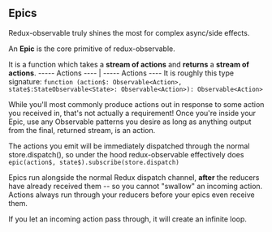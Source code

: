 ## Epics

Redux-observable truly shines the most for complex async/side effects. 

An **Epic** is the core primitive of redux-observable.

It is a function which takes a **stream of actions** and **returns** a **stream of actions**. 
----- Actions ----
|
----- Actions ----
It is roughly this type signature:
```function (action$: Observable<Action>, state$:StateObservable<State>: Observable<Action>): Observable<Action>```

While you'll most commonly produce actions out in response to some action you received in, that's not actually a requirement! Once you're inside your Epic, use any Observable patterns you desire as long as anything output from the final, returned stream, is an action. 

The actions you emit will be immediately dispatched through the normal store.dispatch(), so under the hood redux-observable effectively does ```epic(action$, state$).subscribe(store.dispatch)```

Epics run alongside the normal Redux dispatch channel, **after** the reducers have already received them -- so you cannot "swallow" an incoming action. Actions always run through your reducers before your epics even receive them.

If you let an incoming action pass through, it will create an infinite loop.

